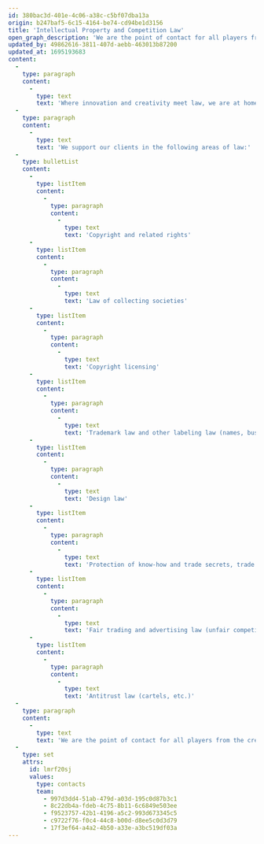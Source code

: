 ```yaml
---
id: 380bac3d-401e-4c06-a38c-c5bf07dba13a
origin: b247baf5-6c15-4164-be74-cd94be1d3156
title: 'Intellectual Property and Competition Law'
open_graph_description: 'We are the point of contact for all players from the creative industries, the advertising and communications sector, the start-up scene and all other companies and private individuals involved in intellectual property (IP). We represent the interests of rights holders as well as those of users of intangible works and services. We support companies in developing their IP strategy, in successfully launching new products and in defending, licensing, and transferring their intellectual property.'
updated_by: 49862616-3811-407d-aebb-463013b87200
updated_at: 1695193683
content:
  -
    type: paragraph
    content:
      -
        type: text
        text: 'Where innovation and creativity meet law, we are at home.'
  -
    type: paragraph
    content:
      -
        type: text
        text: 'We support our clients in the following areas of law:'
  -
    type: bulletList
    content:
      -
        type: listItem
        content:
          -
            type: paragraph
            content:
              -
                type: text
                text: 'Copyright and related rights'
      -
        type: listItem
        content:
          -
            type: paragraph
            content:
              -
                type: text
                text: 'Law of collecting societies'
      -
        type: listItem
        content:
          -
            type: paragraph
            content:
              -
                type: text
                text: 'Copyright licensing'
      -
        type: listItem
        content:
          -
            type: paragraph
            content:
              -
                type: text
                text: 'Trademark law and other labeling law (names, business names, domain names, geographical indications, etc.)'
      -
        type: listItem
        content:
          -
            type: paragraph
            content:
              -
                type: text
                text: 'Design law'
      -
        type: listItem
        content:
          -
            type: paragraph
            content:
              -
                type: text
                text: 'Protection of know-how and trade secrets, trade dress'
      -
        type: listItem
        content:
          -
            type: paragraph
            content:
              -
                type: text
                text: 'Fair trading and advertising law (unfair competition law)'
      -
        type: listItem
        content:
          -
            type: paragraph
            content:
              -
                type: text
                text: 'Antitrust law (cartels, etc.)'
  -
    type: paragraph
    content:
      -
        type: text
        text: 'We are the point of contact for all players from the creative industries, the advertising and communications sector, the start-up scene and all other companies and private individuals involved in intellectual property (IP). We represent the interests of rights holders as well as those of users of intangible works and services. We support companies in developing their IP strategy, in successfully launching new products and in defending, licensing, and transferring their intellectual property.'
  -
    type: set
    attrs:
      id: lmrf20sj
      values:
        type: contacts
        team:
          - 997d3dd4-51ab-479d-a03d-195c0d87b3c1
          - 8c22db4a-fdeb-4c75-8b11-6c6849e503ee
          - f9523757-42b1-4196-a5c2-993d673345c5
          - c9722f76-f0c4-44c8-b00d-d8ee5c0d3d79
          - 17f3ef64-a4a2-4b50-a33e-a3bc519df03a
---
```

